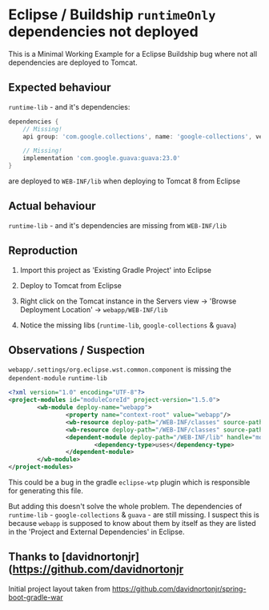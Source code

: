 # Eclipse / Buildship `runtimeOnly` dependencies not deployed

This is a Minimal Working Example for a Eclipse Buildship bug where not all dependencies are deployed to Tomcat.

## Expected behaviour

`runtime-lib` - and it's dependencies:
```gradle
dependencies {
	// Missing!
    api group: 'com.google.collections', name: 'google-collections', version: '1.0'

	// Missing!
    implementation 'com.google.guava:guava:23.0'
}
```
are deployed to `WEB-INF/lib` when deploying to Tomcat 8 from Eclipse

## Actual behaviour

`runtime-lib` - and it's dependencies are missing from `WEB-INF/lib`

## Reproduction

1. Import this project as 'Existing Gradle Project' into Eclipse

2. Deploy to Tomcat from Eclipse

3. Right click on the Tomcat instance in the Servers view -> 'Browse Deployment Location' -> `webapp/WEB-INF/lib`

4. Notice the missing libs (`runtime-lib`, `google-collections` & `guava`)

## Observations / Suspection

`webapp/.settings/org.eclipse.wst.common.component` is missing  the `dependent-module` `runtime-lib`
```xml
<?xml version="1.0" encoding="UTF-8"?>
<project-modules id="moduleCoreId" project-version="1.5.0">
        <wb-module deploy-name="webapp">
                <property name="context-root" value="webapp"/>
                <wb-resource deploy-path="/WEB-INF/classes" source-path="src/main/resources"/>
                <wb-resource deploy-path="/WEB-INF/classes" source-path="src/main/groovy"/>
                <dependent-module deploy-path="/WEB-INF/lib" handle="module:/resource/compile-lib/compile-lib">
                        <dependency-type>uses</dependency-type>
                </dependent-module>
        </wb-module>
</project-modules>
```

This could be a bug in the gradle `eclipse-wtp` plugin which is responsible for generating this file.

But adding this doesn't solve the whole problem.
The dependencies of `runtime-lib` - `google-collections` & `guava` - are still missing.
I suspect this is because `webapp` is supposed to know about them by itself as they are listed in the 'Project and External Dependencies' in Eclipse.

## Thanks to [davidnortonjr](https://github.com/davidnortonjr

Initial project layout taken from https://github.com/davidnortonjr/spring-boot-gradle-war
